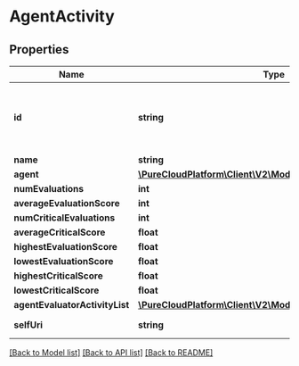 # AgentActivity

## Properties
Name | Type | Description | Notes
------------ | ------------- | ------------- | -------------
**id** | **string** | The globally unique identifier for the object. | [optional] 
**name** | **string** |  | [optional] 
**agent** | [**\PureCloudPlatform\Client\V2\Model\User**](User.md) |  | [optional] 
**numEvaluations** | **int** |  | [optional] 
**averageEvaluationScore** | **int** |  | [optional] 
**numCriticalEvaluations** | **int** |  | [optional] 
**averageCriticalScore** | **float** |  | [optional] 
**highestEvaluationScore** | **float** |  | [optional] 
**lowestEvaluationScore** | **float** |  | [optional] 
**highestCriticalScore** | **float** |  | [optional] 
**lowestCriticalScore** | **float** |  | [optional] 
**agentEvaluatorActivityList** | [**\PureCloudPlatform\Client\V2\Model\AgentEvaluatorActivity[]**](AgentEvaluatorActivity.md) |  | [optional] 
**selfUri** | **string** | The URI for this object | [optional] 

[[Back to Model list]](../README.md#documentation-for-models) [[Back to API list]](../README.md#documentation-for-api-endpoints) [[Back to README]](../README.md)


